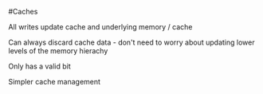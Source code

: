 #Caches 

All writes update cache and underlying memory / cache

Can always discard cache data - don't need to worry about updating lower levels of the memory hierachy

Only has a valid bit

Simpler cache management